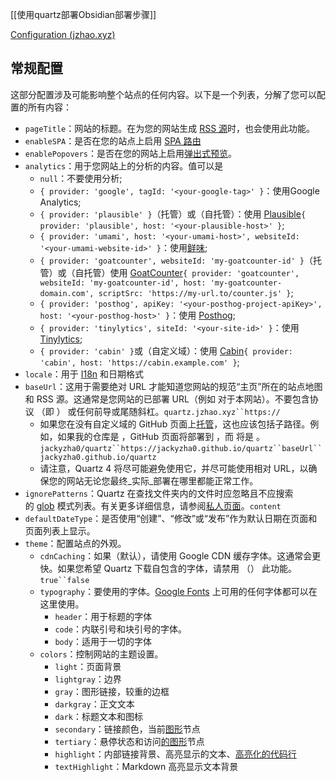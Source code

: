 [[使用quartz部署Obsidian部署步骤]]

[Configuration (jzhao.xyz)](https://quartz.jzhao.xyz/configuration)

## 常规配置

这部分配置涉及可能影响整个站点的任何内容。以下是一个列表，分解了您可以配置的所有内容：

- `pageTitle`：网站的标题。在为您的网站生成 [RSS 源](https://quartz.jzhao.xyz/features/RSS-Feed)时，也会使用此功能。
- `enableSPA`：是否在您的站点上启用 [SPA 路由](https://quartz.jzhao.xyz/features/SPA-Routing)
- `enablePopovers`：是否在您的网站上启用[弹出式预览](https://quartz.jzhao.xyz/features/popover-previews)。
- `analytics`：用于您网站上的分析的内容。值可以是
    - `null`：不要使用分析;
    - `{ provider: 'google', tagId: '<your-google-tag>' }`：使用Google Analytics;
    - `{ provider: 'plausible' }`（托管）或（自托管）：使用 [Plausible](https://plausible.io/)`{ provider: 'plausible', host: '<your-plausible-host>' }`;
    - `{ provider: 'umami', host: '<your-umami-host>', websiteId: '<your-umami-website-id>' }`：使用[鲜味](https://umami.is/);
    - `{ provider: 'goatcounter', websiteId: 'my-goatcounter-id' }`（托管）或（自托管）使用 [GoatCounter](https://goatcounter.com/)`{ provider: 'goatcounter', websiteId: 'my-goatcounter-id', host: 'my-goatcounter-domain.com', scriptSrc: 'https://my-url.to/counter.js' }`;
    - `{ provider: 'posthog', apiKey: '<your-posthog-project-apiKey>', host: '<your-posthog-host>' }`：使用 [Posthog](https://posthog.com/);
    - `{ provider: 'tinylytics', siteId: '<your-site-id>' }`：使用[Tinylytics](https://tinylytics.app/);
    - `{ provider: 'cabin' }`或（自定义域）：使用 [Cabin](https://withcabin.com/)`{ provider: 'cabin', host: 'https://cabin.example.com' }`;
- `locale`：用于 [I18n](https://quartz.jzhao.xyz/features/i18n) 和日期格式
- `baseUrl`：这用于需要绝对 URL 才能知道您网站的规范“主页”所在的站点地图和 RSS 源。这通常是您网站的已部署 URL（例如 对于本网站）。不要包含协议 （即 ） 或任何前导或尾随斜杠。`quartz.jzhao.xyz``https://`
    - 如果您在没有自定义域的 GitHub 页面上[托管](https://quartz.jzhao.xyz/hosting)，这也应该包括子路径。例如，如果我的仓库是 ，GitHub 页面将部署到 ，而 将是 。`jackyzha0/quartz``https://jackyzha0.github.io/quartz``baseUrl``jackyzha0.github.io/quartz`
    - 请注意，Quartz 4 将尽可能避免使用它，并尽可能使用相对 URL，以确保您的网站无论您最终_实际_部署在哪里都能正常工作。
- `ignorePatterns`：Quartz 在查找文件夹内的文件时应忽略且不应搜索的 [glob](https://en.wikipedia.org/wiki/Glob_(programming)) 模式列表。有关更多详细信息，请参阅[私人页面](https://quartz.jzhao.xyz/features/private-pages)。`content`
- `defaultDateType`：是否使用“创建”、“修改”或“发布”作为默认日期在页面和页面列表上显示。
- `theme`：配置站点的外观。
    - `cdnCaching`：如果（默认），请使用 Google CDN 缓存字体。这通常会更快。如果您希望 Quartz 下载自包含的字体，请禁用 （） 此功能。`true``false`
    - `typography`：要使用的字体。[Google Fonts](https://fonts.google.com/) 上可用的任何字体都可以在这里使用。
        - `header`：用于标题的字体
        - `code`：内联引号和块引号的字体。
        - `body`：适用于一切的字体
    - `colors`：控制网站的主题设置。
        - `light`：页面背景
        - `lightgray`：边界
        - `gray`：图形链接，较重的边框
        - `darkgray`：正文文本
        - `dark`：标题文本和图标
        - `secondary`：链接颜色，当前[图形](https://quartz.jzhao.xyz/features/graph-view)节点
        - `tertiary`：悬停状态和访问[的图形](https://quartz.jzhao.xyz/features/graph-view)节点
        - `highlight`：内部链接背景、高亮显示的文本、[高亮化的代码行](https://quartz.jzhao.xyz/features/syntax-highlighting)
        - `textHighlight`：Markdown 高亮显示文本背景


